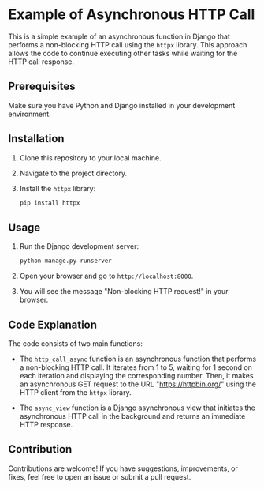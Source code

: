 # Example of Asynchronous HTTP Call

This is a simple example of an asynchronous function in Django that performs a non-blocking HTTP call using the `httpx` library. This approach allows the code to continue executing other tasks while waiting for the HTTP call response.

## Prerequisites

Make sure you have Python and Django installed in your development environment.

## Installation

1. Clone this repository to your local machine.

2. Navigate to the project directory.

3. Install the `httpx` library:
    ```bash
    pip install httpx
    ```

## Usage

1. Run the Django development server:
    ```bash
    python manage.py runserver
    ```

2. Open your browser and go to `http://localhost:8000`.

3. You will see the message "Non-blocking HTTP request!" in your browser.

## Code Explanation

The code consists of two main functions:

- The `http_call_async` function is an asynchronous function that performs a non-blocking HTTP call. It iterates from 1 to 5, waiting for 1 second on each iteration and displaying the corresponding number. Then, it makes an asynchronous GET request to the URL "https://httpbin.org/" using the HTTP client from the `httpx` library.

- The `async_view` function is a Django asynchronous view that initiates the asynchronous HTTP call in the background and returns an immediate HTTP response.

## Contribution

Contributions are welcome! If you have suggestions, improvements, or fixes, feel free to open an issue or submit a pull request.
